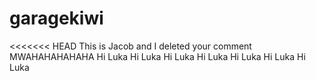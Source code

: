 # garagekiwi
<<<<<<< HEAD
This is Jacob and I deleted your comment MWAHAHAHAHAHA
Hi Luka
Hi Luka
Hi Luka
Hi Luka
Hi Luka
Hi Luka
Hi Luka